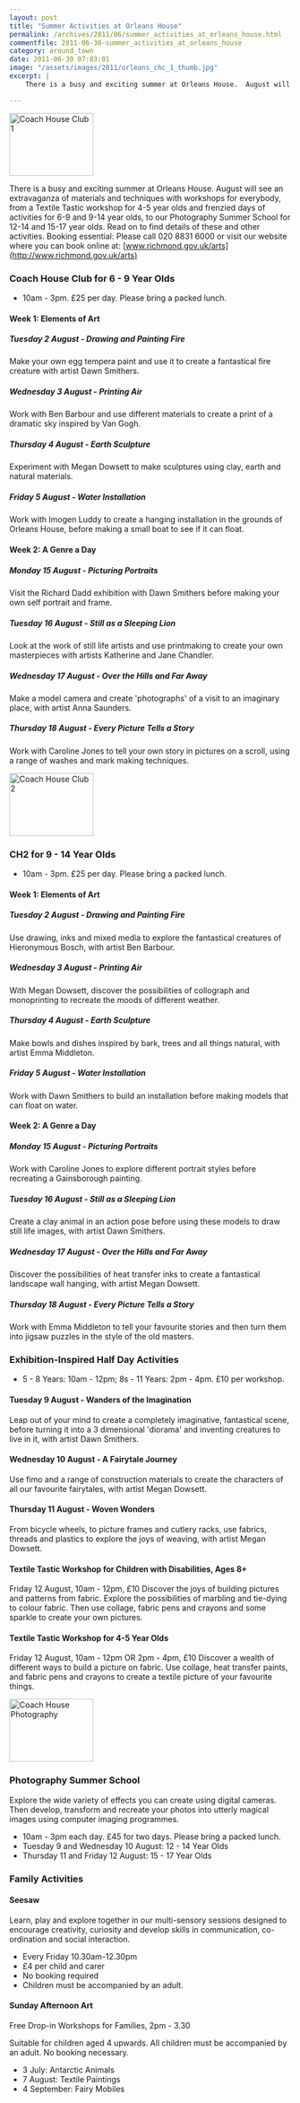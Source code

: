 ```yaml
---
layout: post
title: "Summer Activities at Orleans House"
permalink: /archives/2011/06/summer_activities_at_orleans_house.html
commentfile: 2011-06-30-summer_activities_at_orleans_house
category: around_town
date: 2011-06-30 07:03:01
image: "/assets/images/2011/orleans_chc_1_thumb.jpg"
excerpt: |
    There is a busy and exciting summer at Orleans House.  August will see an extravaganza of materials and techniques with workshops for everybody, from a Textile Tastic workshop for 4-5 year olds and frenzied days of activities for 6-9 and 9-14 year olds, to our Photography Summer School for 12-14 and 15-17 year olds.  Read on to find details of these and other activities.  Booking essential: Please call 020 8831 6000 or visit our website where you can book online at: <a href="http://www.richmond.gov.uk/arts">www.richmond.gov.uk/arts</a>

---
```


<a href="/assets/images/2011/orleans_chc_1.jpg" title="See larger version of - Coach House Club 1"><img src="/assets/images/2011/orleans_chc_1_thumb.jpg" width="150" height="112" alt="Coach House Club 1" class="photo right" /></a>

There is a busy and exciting summer at Orleans House. August will see an extravaganza of materials and techniques with workshops for everybody, from a Textile Tastic workshop for 4-5 year olds and frenzied days of activities for 6-9 and 9-14 year olds, to our Photography Summer School for 12-14 and 15-17 year olds. Read on to find details of these and other activities. Booking essential: Please call 020 8831 6000 or visit our website where you can book online at: [www.richmond.gov.uk/arts](http://www.richmond.gov.uk/arts)

### Coach House Club for 6 - 9 Year Olds

-   10am - 3pm. £25 per day. Please bring a packed lunch.

#### Week 1: Elements of Art

##### Tuesday 2 August - Drawing and Painting Fire

Make your own egg tempera paint and use it to create a fantastical fire creature with artist Dawn Smithers.

##### Wednesday 3 August - Printing Air

Work with Ben Barbour and use different materials to create a print of a dramatic sky inspired by Van Gogh.

##### Thursday 4 August - Earth Sculpture

Experiment with Megan Dowsett to make sculptures using clay, earth and natural materials.

##### Friday 5 August - Water Installation

Work with Imogen Luddy to create a hanging installation in the grounds of Orleans House, before making a small boat to see if it can float.

#### Week 2: A Genre a Day

##### Monday 15 August - Picturing Portraits

Visit the Richard Dadd exhibition with Dawn Smithers before making your own self portrait and frame.

##### Tuesday 16 August - Still as a Sleeping Lion

Look at the work of still life artists and use printmaking to create your own masterpieces with artists Katherine and Jane Chandler.

##### Wednesday 17 August - Over the Hills and Far Away

Make a model camera and create 'photographs' of a visit to an imaginary place, with artist Anna Saunders.

##### Thursday 18 August - Every Picture Tells a Story

Work with Caroline Jones to tell your own story in pictures on a scroll, using a range of washes and mark making techniques.

<a href="/assets/images/2011/orleans_chc_2.jpg" title="See larger version of - Coach House Club 2"><img src="/assets/images/2011/orleans_chc_2_thumb.jpg" width="150" height="112" alt="Coach House Club 2" class="photo right" /></a>

### CH2 for 9 - 14 Year Olds

-   10am - 3pm. £25 per day. Please bring a packed lunch.

#### Week 1: Elements of Art

##### Tuesday 2 August - Drawing and Painting Fire

Use drawing, inks and mixed media to explore the fantastical creatures of Hieronymous Bosch, with artist Ben Barbour.

##### Wednesday 3 August - Printing Air

With Megan Dowsett, discover the possibilities of collograph and monoprinting to recreate the moods of different weather.

##### Thursday 4 August - Earth Sculpture

Make bowls and dishes inspired by bark, trees and all things natural, with artist Emma Middleton.

##### Friday 5 August - Water Installation

Work with Dawn Smithers to build an installation before making models that can float on water.

#### Week 2: A Genre a Day

##### Monday 15 August - Picturing Portraits

Work with Caroline Jones to explore different portrait styles before recreating a Gainsborough painting.

##### Tuesday 16 August - Still as a Sleeping Lion

Create a clay animal in an action pose before using these models to draw still life images, with artist Dawn Smithers.

##### Wednesday 17 August - Over the Hills and Far Away

Discover the possibilities of heat transfer inks to create a fantastical landscape wall hanging, with artist Megan Dowsett.

##### Thursday 18 August - Every Picture Tells a Story

Work with Emma Middleton to tell your favourite stories and then turn them into jigsaw puzzles in the style of the old masters.

### Exhibition-Inspired Half Day Activities

-   5 - 8 Years: 10am - 12pm; 8s - 11 Years: 2pm - 4pm. £10 per workshop.

#### Tuesday 9 August - Wanders of the Imagination

Leap out of your mind to create a completely imaginative, fantastical scene, before turning it into a 3 dimensional 'diorama' and inventing creatures to live in it, with artist Dawn Smithers.

#### Wednesday 10 August - A Fairytale Journey

Use fimo and a range of construction materials to create the characters of all our favourite fairytales, with artist Megan Dowsett.

#### Thursday 11 August - Woven Wonders

From bicycle wheels, to picture frames and cutlery racks, use fabrics, threads and plastics to explore the joys of weaving, with artist Megan Dowsett.

#### Textile Tastic Workshop for Children with Disabilities, Ages 8+

Friday 12 August, 10am - 12pm, £10
Discover the joys of building pictures and patterns from fabric. Explore the possibilities of marbling and tie-dying to colour fabric. Then use collage, fabric pens and crayons and some sparkle to create your own pictures.

#### Textile Tastic Workshop for 4-5 Year Olds

Friday 12 August, 10am - 12pm OR 2pm - 4pm, £10
Discover a wealth of different ways to build a picture on fabric. Use collage, heat transfer paints, and fabric pens and crayons to create a textile picture of your favourite things.

<a href="/assets/images/2011/orleans_photo.jpg" title="See larger version of - Coach House Photography"><img src="/assets/images/2011/orleans_photo_thumb.jpg" width="150" height="112" alt="Coach House Photography" class="photo right" /></a>

### Photography Summer School

Explore the wide variety of effects you can create using digital cameras. Then develop, transform and recreate your photos into utterly magical images using computer imaging programmes.

-   10am - 3pm each day. £45 for two days. Please bring a packed lunch.
-   Tuesday 9 and Wednesday 10 August: 12 - 14 Year Olds
-   Thursday 11 and Friday 12 August: 15 - 17 Year Olds

### Family Activities

#### Seesaw

Learn, play and explore together in our multi-sensory sessions designed to encourage creativity, curiosity and develop skills in communication, co-ordination and social interaction.

-   Every Friday 10.30am-12.30pm
-   £4 per child and carer
-   No booking required
-   Children must be accompanied by an adult.

#### Sunday Afternoon Art

Free Drop-in Workshops for Families, 2pm - 3.30

Suitable for children aged 4 upwards. All children must be accompanied by an adult. No booking necessary.

-   3 July: Antarctic Animals
-   7 August: Textile Paintings
-   4 September: Fairy Mobiles
